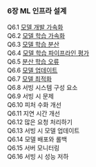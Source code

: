 ### 6장 ML 인프라 설계

Q6.1 [모델 개발 가속화](./q6_01.md)  
Q6.2 [모델 학습 가속화](./q6_02.md)  
Q6.3 [모델 학습 분산](./q6_03.md)  
Q6.4 [모델 학습 파이프라인 평가](./q6_04.md)  
Q6.5 [분산 학습 오류](./q6_05.md)  
Q6.6 [모델 업데이트](./q6_06.md)  
Q6.7 [모델 최적화](./q6_07.md)  
Q6.8 서빙 시스템 구성 요소  
Q6.9 서빙 시 문제  
Q6.10 피처 수화 개선  
Q6.11 지연 시간 개선  
Q6.12 많은 요청 처리하기  
Q6.13 서빙 시 모델 업데이트  
Q6.14 모델 배포와 롤백  
Q6.15 서버 모니터링  
Q6.16 서빙 시 성능 저하
